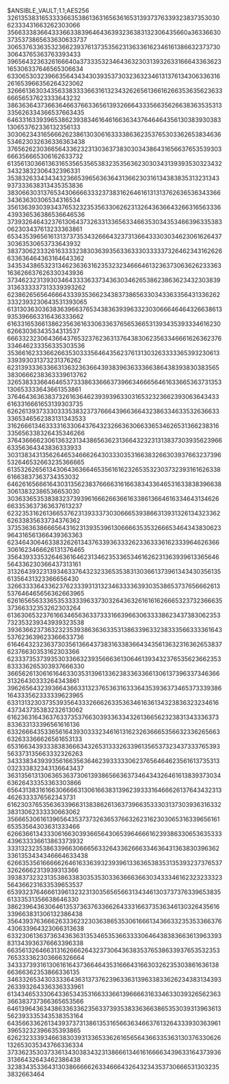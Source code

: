 $ANSIBLE_VAULT;1.1;AES256
32613538316533336635386136316563616531393737633932383735303062333431663262303066
3566333836643336633839646436393236383132306435660a363366303735373865633630633737
30653763363532366239376137353562313633616234616138663237373030643765363763393433
3965643236326166640a373335323464363230313932633166643363623165306337646565306634
63306530323966356434343039353730323632346131376134306336316261653966356264323062
32666136303435633833336631613234326265613661626635363562363366656537623333643232
38636364373663646637663365613932666433356635626638363535313335626334366537663435
64633163393965386239383461646166363437646464356130383930383130653762336132356133
30306234316566626238613030616333386362353765303362653834636534623032636336363438
37656262303665643362323130363738303034386431656637653539303666356665306162633732
61356130366136316535653565383235356362303034313939353032343234323832306432396331
35383263343434323665396563636431366230316134383835313231343937333638313435353836
38306630313765343066663332373831626461613131376263653634336634363630306534316534
35613639303934376532323535633062623132643636643266316563336439336536386536646536
37393264643237613064373263313365633466353034353466396335383062303437613233363861
65343539656161313737353432666432373136643330303462306162643730363530653733643932
38373062333261633332383036393563363330333337326462343162626633636464363164643362
34353438653231346236363162353232346664613236373063626233363163626637626330343936
37346232313930346433336337343630346265386238636234323038393136333337313339393262
62386265656466643339353662343837386563303433633564313362623332393230643531393065
61313036303638363966376534383639396332303066646464326638613935396663316436333662
61633165366138623563616330633637656536653139343539333461623062663036343534313537
66633232306436643765323762363137643830623563346661626362376334646233356335303536
35366162333662663530333564643562376131303263333365393230613339393031373231376262
62313933363366313632363664393839636333663864383938303835653830666238363339613762
32653833366464653733386336663739663466656461633665363731353130653333643661353861
37646436363837326163646239393963303165323236623930636434336163316661653139303735
62626139373330333538323737666439663664323863346335326366333365346562383131343533
31626661346333316330643764323266363066336534626531366238316335656338326435346266
37643666623061363231343865636231366432323131383730393562396663356364343836333933
30313834313562646534666264303330353166383266303937663237396532646532663235366665
61353262656134306436366465356161623265353230373239316162633861663837363734353032
64626165666164303135623837666631616638343364653163383839663830613832386536653030
30363365353838323739396166626636616338613664616334643134626663353637363637613237
62323531626136653762313933373030666539386631393132613432336262633835633734376362
37353636386665643162313935396130666635353266653464343830623964316561366439363363
62346430646338326261343763393633326233633361623339646263663061623466626131376465
35643933353264636164623134623533653461626231363939613365646564336230366437313161
31326439323139346337643232336535383130366137396134343035613561356431323366656430
32663333643362376233393131323463333639303538653737656662613537646465656362663965
62616565633365353333396337303264363261616162666532373236663537366332353262303264
61363065323761663465636337333166396630633338623437383062353732353239343939323538
39363662373632323539386363633531386339633238333566333361643537623639623366633736
61646432323637303561366437383163383664343561363231636265383762376630353162303366
62333735373935303366323935666361306461393432376535623662353833336265303937666330
36656261306161646330353139613362383363366130613739633734636631326430333264343861
39626564323936643663313237653631633364353936373465373339386164333562333339623965
63313132303735393564333266626335363461636134323836323234616437343735383232613062
61623631643637633735376630393363343261366562323831343336373833633133396561616136
63326664353365616439303332346161316232636665356632336265663632633366626561653133
65316634393338383666343265313332633961356537323437333765393563373135663332326263
34333834393935616635636462393333306237656464623561613735313032333832343136643437
36313561313063653637306139386566363734643432646161383937303463626433353363303866
65643138316166306666313061663831396239333164666261376434323134626333376562343731
61623037653563633966313838626136373966353330313730393631633238313062333330663062
35666530616139656435373732636537663262316230306531633965616165353564303631333466
62663661343330616630393665643065396466616239386330653635333439633336613863373932
33313232353863396630666563326433626663346364313638303963623361353434346664633438
62663535616666626461633639323939613363653835313539323737653732626662313939313366
39383732323135386338303535303363666366303433346162323233323564366231633539653537
65393237646661396132323130356565663134346130373737633965383561333531356638646330
38623964363064613537363763366264333166373536346130326435616339663831306132386438
35643937636662633362323036386535306166613436633235353366376430633964323066313638
63323061363736343636313534653536633330646438383663613963393831343936376663396338
66356132646631316266626432373064363835376538633937653532353765333362303666326664
34333739316130616164373664643531666431663032623530386163613866366362353866336135
34633265343033336436313737623963363139633833626234383134393263393264336336333961
61343465333064336534353166333661396666316334633039326562363366383737366365653566
64613964363438633633623563373935383363663865353039313963613562393335343538353164
64356633626134393737313861353165663634663761326433393036396139653232396635393865
62623233393466383039313365336261656564366335363130376330626132653035343766336334
37336235303733613430383432313866613461616666343963316437393631366432643462386438
32383435336431303866666263346664326432343537306665313032353832663464
